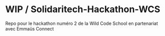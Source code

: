 # WIP      /       Solidaritech-Hackathon-WCS
Repo pour le hackathon numéro 2 de la Wild Code School en partenariat avec Emmaüs Connect
